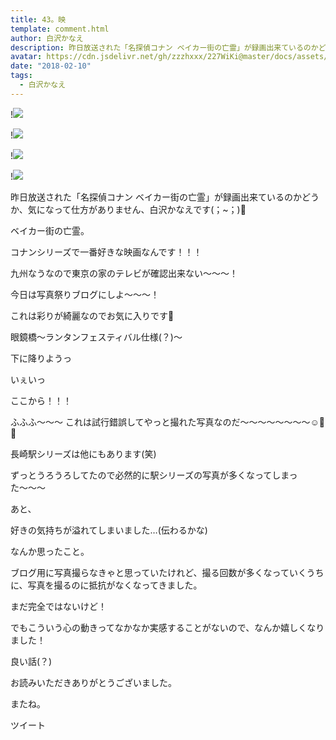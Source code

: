 ```yaml
---
title: 43。映
template: comment.html
author: 白沢かなえ
description: 昨日放送された「名探偵コナン ベイカー街の亡霊」が録画出来ているのかどうか、気になって仕方がありません、白沢かなえです(；~；)🌷ベイカー街の亡霊。コナンシリー...
avatar: https://cdn.jsdelivr.net/gh/zzzhxxx/227WiKi@master/docs/assets/photo/avatar/kanae.jpg
date: "2018-02-10"
tags:
  - 白沢かなえ
---
```


!![](https://cdn.jsdelivr.net/gh/227WiKi/227WiKi-image@master/blog-image/kanae-2018-02-10_1.jpg)

!![](https://cdn.jsdelivr.net/gh/227WiKi/227WiKi-image@master/blog-image/kanae-2018-02-10_2.jpg)

!![](https://cdn.jsdelivr.net/gh/227WiKi/227WiKi-image@master/blog-image/kanae-2018-02-10_3.jpg)

!![](https://cdn.jsdelivr.net/gh/227WiKi/227WiKi-image@master/blog-image/kanae-2018-02-10_4.jpg)













昨日放送された「名探偵コナン ベイカー街の亡霊」が録画出来ているのかどうか、気になって仕方がありません、白沢かなえです(；~；)🌷




ベイカー街の亡霊。




コナンシリーズで一番好きな映画なんです！！！




九州なうなので東京の家のテレビが確認出来ない〜〜〜！





















今日は写真祭りブログにしよ〜〜〜！






これは彩りが綺麗なのでお気に入りです🌷














眼鏡橋〜ランタンフェスティバル仕様(？)〜











下に降りようっ












いぇいっ






ここから！！！


















ふふふ〜〜〜
これは試行錯誤してやっと撮れた写真なのだ〜〜〜〜〜〜〜〜☺️🌷🌷






長崎駅シリーズは他にもあります(笑)



ずっとうろうろしてたので必然的に駅シリーズの写真が多くなってしまった〜〜〜










あと、

好きの気持ちが溢れてしまいました…(伝わるかな)
















なんか思ったこと。



ブログ用に写真撮らなきゃと思っていたけれど、撮る回数が多くなっていくうちに、写真を撮るのに抵抗がなくなってきました。




まだ完全ではないけど！




でもこういう心の動きってなかなか実感することがないので、なんか嬉しくなりました！




良い話(？)


















お読みいただきありがとうございました。



またね。


ツイート



